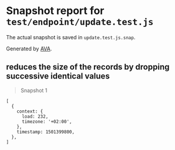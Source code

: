 # Snapshot report for `test/endpoint/update.test.js`

The actual snapshot is saved in `update.test.js.snap`.

Generated by [AVA](https://avajs.dev).

## reduces the size of the records by dropping successive identical values

> Snapshot 1

    [
      {
        context: {
          load: 232,
          timezone: '+02:00',
        },
        timestamp: 1501399800,
      },
    ]

